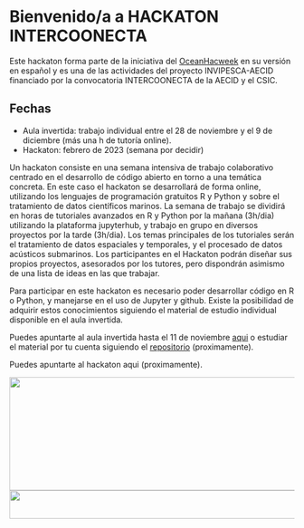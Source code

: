 # Bienvenido/a a HACKATON INTERCOONECTA

Este hackaton forma parte de la iniciativa del [OceanHacweek](https://oceanhackweek.github.io/) en su versión en español y es una de las actividades del proyecto INVIPESCA-AECID financiado por la convocatoria INTERCOONECTA de la AECID y el CSIC. 

## Fechas
- Aula invertida: trabajo individual entre el 28 de noviembre y el 9 de diciembre (más una h de tutoría online).
- Hackaton: febrero de 2023 (semana por decidir)

Un hackaton consiste en una semana intensiva de trabajo colaborativo centrado en el desarrollo de código abierto en torno a una temática concreta. En este caso el hackaton se desarrollará de forma online, utilizando los lenguajes de programación gratuitos R y Python y sobre el tratamiento de datos científicos marinos. La semana de trabajo se dividirá en horas de tutoriales avanzados en R y Python por la mañana (3h/dia) utilizando la plataforma jupyterhub, y trabajo en grupo en diversos proyectos por la tarde (3h/dia). Los temas principales de los tutoriales serán el tratamiento de datos espaciales y temporales, y el procesado de datos acústicos submarinos. Los participantes en el Hackaton podrán diseñar sus propios proyectos, asesorados por los tutores, pero dispondrán asimismo de una lista de ideas en las que trabajar. 

Para participar en este hackaton es necesario poder desarrollar código en R o Python, y manejarse en el uso de Jupyter y github. Existe la posibilidad de adquirir estos conocimientos siguiendo el material de estudio individual disponible en el aula invertida. 


Puedes apuntarte al aula invertida hasta el 11 de noviembre [aqui](https://intercoonecta.aecid.es/programaci%C3%B3n-de-actividades/introducci-n-al-uso-de-software-de-c-digo-abierto-aplicado-al-an-lisis-de-datos-oceanogr-ficos-y-gesti-n-pesquera) o estudiar el material por tu cuenta siguiendo el [repositorio](https://github.com/Intercoonecta/Aula-invertida) (proximamente).

Puedes apuntarte al hackaton aqui (proximamente).


<img     style="float: left;" src="https://user-images.githubusercontent.com/1233089/195077108-5636a1c3-4de0-4df5-9118-9e9bb9beb1c9.png" width="600" height="200"> 

<img     style="float: right;" src="https://user-images.githubusercontent.com/1233089/195075723-a30c6d6b-6b45-4cd8-b5fe-bf868e03367c.png" width="800" height="50">

